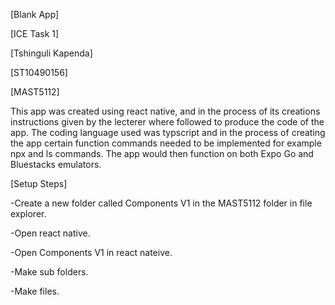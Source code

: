 [Blank App]

[ICE Task 1]

[Tshinguli Kapenda]

[ST10490156]

[MAST5112]



This app was created using react native, and in the process of its creations instructions given by the lecterer where followed to produce the code of the app. The coding language used was typscript and in the process of creating the app certain function commands needed to be implemented for example npx and ls commands. The app would then function on both Expo Go and Bluestacks emulators.

[Setup Steps]

-Create a new folder called Components V1 in the MAST5112 folder in file explorer.

-Open react native.

-Open Components V1 in react nateive.

-Make sub folders.

-Make files.
